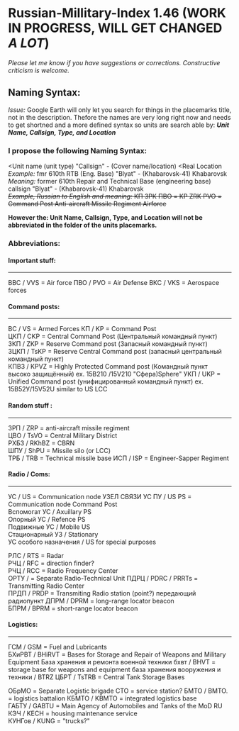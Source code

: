 # Russian-Millitary-Index 1.46 **(WORK IN PROGRESS, WILL GET CHANGED _A LOT_)**
_Please let me know if you have suggestions or corrections. Constructive criticism is welcome._

## Naming Syntax:
_Issue:_
Google Earth will only let you search for things in the placemarks title, not in the description. 
Thefore the names are very long right now and needs to get shortned and a more defined syntax so units are search able by: ***Unit Name, Callsign, Type, and Location***


### I propose the following Naming Syntax:

<inactive> <Unit name (unit type) "Callsign" - (Cover name/location) <Real Location <br>
_Example:_ 
fmr 610th RTB (Eng. Base) "Blyat" - (Khabarovsk-41) Khabarovsk<br>
_Meaning:_
former 610th Repair and Technical Base (engineering base) callsign "Blyat" - (Khabarovsk-41) Khabarovsk<br>
	~~_Example, Russian to English and meaning:_
КП ЗРК ПВО = KP ZRK PVO = Command Post Anti-aircraft Missile Regiment Airforce~~


**However the: Unit Name, Callsign, Type, and Location will not be abbreviated in the folder of the units placemarks.**





### Abbreviations:

#### Important stuff: 
---------------- 
ВВС / VVS = Air force
ПВО / PVO = Air Defense
ВКС / VKS = Aerospace forces

#### Command posts:  
------------ -  
ВС / VS = Armed Forces 
КП  / KP = Command Post  
ЦКП / CKP = Central Command Post    (Центральный командный пункт) 
ЗКП / ZKP = Reserve Command post    (Запасный командный пункт)  
ЗЦКП / TsKP = Reserve Central Command post     (запасный центральный командный пункт)  
КПВЗ / KPVZ = Highly Protected Command post     (Командный пункт высоко защищённый) ex. 15В210 /15V210 "Сфера)Sphere" 
УКП / UKP  = Unified Command post       (унифицированный командный пункт) ex. 15В52У/15V52U similar to US LCC


#### Random stuff : 
------------------ 
ЗРП	/ ZRP = anti-aircraft missile regiment    
ЦВО / TsVO = Central Military District  
РХБЗ / RKhBZ = CBRN  
ШПУ / ShPU = Missile silo (or LCC)  
ТРБ / TRB = Technical missile base 
ИСП / ISP = Engineer-Sapper Regiment 


#### Radio / Coms:
-------------
УС / US = Communication node УЗЕЛ СВЯЗИ 
УС ПУ / US PS = Communication node Command Post  
Вспомогат УС / Axuillary PS  
Опорный УС / Refence PS  
Подвижные УС / Mobile US  
Стационарный УЗ / Stationary  
УС особого назначения / US for special purposes   

РЛС / RTS = Radar  
РЧЦ / RFC = direction finder?  
РЧЦ / RCC =  Radio Frequency Center  
ОРТУ / = Separate Radio-Technical Unit 
ПДРЦ / PDRC / PRRTs = Transmitting Radio Center  
ПРДП / PRDP = Transmiting Radio station (point?)        передающий радиопункт 
ДПРМ / DPRM = long-range locator beacon  
БПРМ / BPRM = short-range locator beacon  

#### Logistics: 
----------
ГСМ / GSM = Fuel and Lubricants  
БХиРВТ / BHiRVT = Bases for Storage and Repair of Weapons and Military Equipment   База хранения и ремонта военной техники 
бхвт  / BHVT = storage base for weapons and equipment                 база хранения вооружения и техники 
/ BTRZ 
ЦБРТ / TsTRB = Central Tank Storage Bases 

ОБрМО = Separate Logistic brigade 
CTO = service station? 
БМТО  / BMTO. = logistics battalion 
КБМТО / KBMTO = integrated logistics base  
ГАБТУ / GABTU = Main Agency of Automobiles and Tanks of the MoD RU 
КЭЧ / KECH = housing maintenance service   
КУНГов / KUNG = "trucks?" 				 
